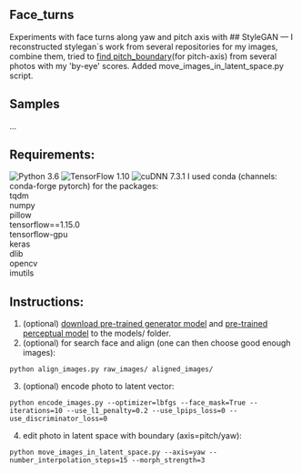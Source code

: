 ## Face_turns
Experiments with face turns along yaw and pitch axis with ## StyleGAN &mdash;
I reconstructed stylegan`s work from several repositories for my images, combine them, tried to [find pitch_boundary](https://colab.research.google.com/drive/1xBtH-c1hmhoZ6X8KIpxyYB1li3x38ipE?usp=sharing)(for pitch-axis) from several photos with my 'by-eye' scores. Added move_images_in_latent_space.py script. 

## Samples
...


## Requirements:
![Python 3.6](https://img.shields.io/badge/python-3.6-green.svg?style=plastic)
![TensorFlow 1.10](https://img.shields.io/badge/tensorflow-1.10-green.svg?style=plastic)
![cuDNN 7.3.1](https://img.shields.io/badge/cudnn-7.3.1-green.svg?style=plastic)
I used conda (channels: conda-forge pytorch) for the packages:<br>
tqdm <br>
numpy <br>
pillow <br>
tensorflow==1.15.0 <br>
tensorflow-gpu <br>
keras <br>
dlib <br>
opencv <br>
imutils <br>

## Instructions:
1) (optional) [download pre-trained generator model](https://drive.google.com/uc?id=1MEGjdvVpUsu1jB4zrXZN7Y4kBBOzizDQ) and  [pre-trained perceptual model](https://drive.google.com/uc?id=1N2-m9qszOeVC9Tq77WxsLnuWwOedQiD2) to the models/ folder.
2) (optional) for search face and align (one can then choose good enough images):
```
python align_images.py raw_images/ aligned_images/
```
3) (optional) encode photo to latent vector:
```
python encode_images.py --optimizer=lbfgs --face_mask=True --iterations=10 --use_l1_penalty=0.2 --use_lpips_loss=0 --use_discriminator_loss=0
```
4) edit photo in latent space with boundary (axis=pitch/yaw): 
```
python move_images_in_latent_space.py --axis=yaw --number_interpolation_steps=15 --morph_strength=3
```
